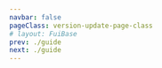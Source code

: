 ```yaml
---
navbar: false
pageClass: version-update-page-class
# layout: FuiBase
prev: ./guide
next: ./guide
---
```

<Title title="版本更新" />
<FuiBase tag="t1-5-5" title="修复bug"/>
<FuiBase tag="t1-5-4" title="修复bug"/>
<FuiBase tag="t1-5-3" title="修复bug"/>
